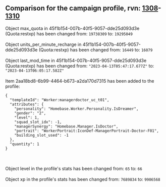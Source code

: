 ## Comparison for the campaign profile, rvn: [1308](https://github.com/PRO100KatYT/FortniteProfileRevisions/tree/main/profiles/campaign/1308%20campaign.json)-[1310](https://github.com/PRO100KatYT/FortniteProfileRevisions/tree/main/profiles/campaign/1310%20campaign.json)

Object max_quota in 45f1b154-007b-40f5-9057-dde25d093d3e (Quota:restxp) has been changed from: `19738309` to: `19295049`
<br><br>
Object units_per_minute_recharge in 45f1b154-007b-40f5-9057-dde25d093d3e (Quota:restxp) has been changed from: `16449` to: `16079`
<br><br>
Object last_mod_time in 45f1b154-007b-40f5-9057-dde25d093d3e (Quota:restxp) has been changed from: `"2023-04-13T05:47:17.677Z"` to: `"2023-04-13T06:05:17.582Z"`
<br><br>
Item 2aa18bd8-6b99-4464-b673-a2da170d7315 has been added to the profile:

```
{
  "templateId": "Worker:managerdoctor_uc_t01",
  "attributes": {
    "personality": "Homebase.Worker.Personality.IsDreamer",
    "gender": "2",
    "level": 1,
    "squad_slot_idx": -1,
    "managerSynergy": "Homebase.Manager.IsDoctor",
    "portrait": "WorkerPortrait:IconDef-ManagerPortrait-Doctor-F01",
    "building_slot_used": -1
  },
  "quantity": 1
}
```

<br><br>
Object level in the profile's stats has been changed from: `65` to: `66`
<br><br>
Object xp in the profile's stats has been changed from: `7689834` to: `9906568`
<br><br>
